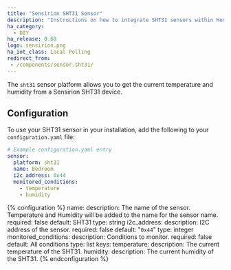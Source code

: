 ```yaml
---
title: "Sensirion SHT31 Sensor"
description: "Instructions on how to integrate SHT31 sensors within Home Assistant."
ha_category:
  - DIY
ha_release: 0.68
logo: sensirion.png
ha_iot_class: Local Polling
redirect_from:
 - /components/sensor.sht31/
---
```


The `sht31` sensor platform allows you to get the current temperature and humidity from a Sensirion SHT31 device.

## Configuration

To use your SHT31 sensor in your installation, add the following to your `configuration.yaml` file:

```yaml
# Example configuration.yaml entry
sensor:
  platform: sht31
  name: Bedroom
  i2c_address: 0x44
  monitored_conditions:
    - temperature
    - humidity
```

{% configuration %}
  name:
    description: The name of the sensor. Temperature and Humidity will be added to the name for the sensor name.
    required: false
    default: SHT31
    type: string
  i2c_address:
    description: I2C address of the sensor.
    required: false
    default: "`0x44`"
    type: integer
  monitored_conditions:
    description: Conditions to monitor.
    required: false
    default: All conditions
    type: list
    keys:
      temperature:
        description: The current temperature of the SHT31.
      humidity:
        description: The current humidity of the SHT31.
{% endconfiguration %}
